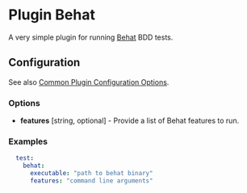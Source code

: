 Plugin Behat
============

A very simple plugin for running [Behat](http://behat.org/) BDD tests.

Configuration
-------------

See also [Common Plugin Configuration Options](../plugin_common_options.md).

### Options

* **features** [string, optional] - Provide a list of Behat features to run.

### Examples
```yml
  test:
    behat:
      executable: "path to behat binary"
      features: "command line arguments"
```
